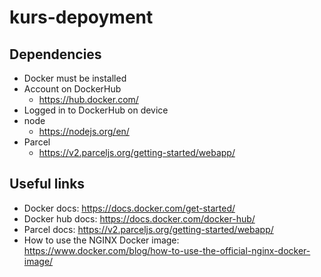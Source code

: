 # kurs-depoyment

## Dependencies 

- Docker must be installed
- Account on DockerHub
    - https://hub.docker.com/
- Logged in to DockerHub on device
- node
    - https://nodejs.org/en/
- Parcel
    - https://v2.parceljs.org/getting-started/webapp/

## Useful links
- Docker docs: https://docs.docker.com/get-started/
- Docker hub docs: https://docs.docker.com/docker-hub/
- Parcel docs: https://v2.parceljs.org/getting-started/webapp/
- How to use the NGINX Docker image: https://www.docker.com/blog/how-to-use-the-official-nginx-docker-image/
